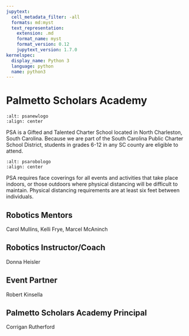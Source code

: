 ```yaml
---
jupytext:
  cell_metadata_filter: -all
  formats: md:myst
  text_representation:
    extension: .md
    format_name: myst
    format_version: 0.12
    jupytext_version: 1.7.0
kernelspec:
  display_name: Python 3
  language: python
  name: python3
---
```


# Palmetto Scholars Academy

```{image} ./images/PSA-New-Logo-Design-Final.png
:alt: psanewlogo
:align: center
```

PSA is a Gifted and Talented Charter School located in North Charleston, South Carolina. Because we are part of the  South Carolina Public Charter School District, students in grades 6-12 in any SC county are eligible to attend.

```{image} ./images/2017-BR-School-Eagle-RGB-trans-150x150.png
:alt: psarobologo
:align: center
```

PSA requires face coverings for all events and activities that take place indoors, or those outdoors where physical distancing will be difficult to maintain. Physical distancing requirements are at least six feet between individuals.

## Robotics Mentors

Carol Mullins, Kelli Frye, Marcel McAninch

## Robotics Instructor/Coach

Donna Heisler

## Event Partner

Robert Kinsella

## Palmetto Scholars Academy Principal

Corrigan Rutherford
